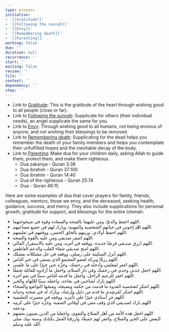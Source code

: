 ```yaml
---
type: process
initiative:
- '[[Gratitude]]'
- '[[Following the sunnah]]'
- '[[Envy]]'
- '[[Remembering death]]'
- '[[Parenting]]'
working: false
due: ''
duration: null
recurrence: ''
start: ''
waiting: false
review: ''
file: ''
context: ''
dependency: ''
step: ''
---
```


* Link to [Gratitude](docs/sidebar1/Initiatives/good%20traits/Gratitude.md): This is the gratitude of the heart through wishing good to all people (close or far).
* Link to [Following the sunnah](docs/sidebar1/Initiatives/worship/Following%20the%20sunnah.md): Supplicate for others (their individual needs), an angel supplicate the same for you.
* Link to [Envy](docs/sidebar1/Initiatives/bad%20traits/Envy.md): Through wishing good to all humans, not being envious of anyone, and not wishing their blessings to be removed.
* Link to [Remembering death](docs/sidebar1/Initiatives/good%20traits/Remembering%20death.md): Supplicating for the dead helps you remember the death of your family members and helps you contemplate their unfulfilled hopes and the inevitable decay of the body.
* Link to [Parenting](docs/sidebar1/Initiatives/worship/Parenting.md): Make dua for your children daily, asking Allah to guide them, protect them, and make them righteous.
	* Dua zakariya - Quran 3:38
	* Dua ibrahim - Quran 37:100
	* Dua ibrahim - Quran 14:40
	* Dua of the righteous - Quran 25:74
	* Dua - Quran 46:15

Here are some examples of dua that cover prayers for family, friends, colleagues, mentors, those we envy, and the deceased, seeking health, guidance, success, and mercy. They also include supplications for personal growth, gratitude for support, and blessings for the entire Ummah:

* اللهم احفظ والديَّ، ومن عليهما بالصحة والسعادة وقوة في شيخوختهما.
* اللهم اهْدِ إِخوتي في حياتهم الشخصية والمهنية، وبارك لهم في جميع مساعيهم.
* اللهم احفظ أولادي، وزينهم بالخلق الحسن، ووفقهم في تعليمهم.
* اللهم اشفِ صديقي ومن عليه بالقوة والصحة.
* اللهم ارزق صديقي فرصًا جديدة، ووفقه في أمره، ومن عليه بالاستقرار المالي.
* اللهم امنح صديقي شفاء القلب والدعم العاطفي.
* اللهم أنزل السكينة على زميلي، ووفقه في حل مشكلاته بفضلك.
* اللهم رزقًا وبركة لعضو المجتمع الذي يسعى في خير الناس.
* اللهم اغفر لمعلمي وأدخله في رحمتك، وجزِّه عني خيرًا على ما علمني.
* اللهم اجعل جدتي وجدي في رحمتك وفي دار السلام، واجعل ما أرادوه للعائلة تحققًا.
* اللهم اغفر للزعيم الراحل، واجعل ما قدمه للناس سببًا في نمو أجره.
* اللهم بارك لصاحبي في نجاحه، واجعله سببًا للإلهام والخير.
* اللهم اشكر لشخصية القدوة ما قدمت من حكمة ونصيحة، ومنحها التواضع والسخاء.
* اللهم اشكر لمُرشِدي ما قدم من دليل وإرشاد، وبارك له في صحته وحياته.
* اللهم جزِ أستاذي خيرًا على تأثيره، ووفقه في مسيرته التعليمية.
* اللهم بارك لصديقي الذي وقف معي في أوقاتي الصعبة، وجزِّه خيرًا على كرمِه ودعمه.
* اللهم اجعل هذه الأمة من أهل الصلاح والتقوى، واجعلنا من الذين يعينون بعضهم البعض على الخير والصلاح، واغفر لهم جميعًا، وارزقنا العمل بكتابك وسنة نبيك صلى الله عليه وسلم.